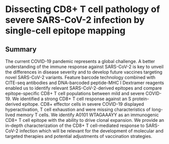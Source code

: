 # Dissecting CD8+ T cell pathology of severe SARS-CoV-2 infection by single-cell epitope mapping

## Summary

The current COVID-19 pandemic represents a global challenge. A better understanding of the immune response against SARS-CoV-2 is key to unveil the differences in disease severity and to develop future vaccines targeting novel SARS-CoV-2 variants. Feature barcode technology combined with CITE-seq antibodies and DNA-barcoded peptide-MHC I Dextramer reagents enabled us to identify relevant SARS-CoV-2-derived epitopes and compare epitope-specific CD8+ T cell populations between mild and severe COVID-19. We identified a strong CD8+ T cell response against an S protein-derived epitope. CD8+ effector cells in severe COVID-19 displayed hyperactivation, T cell exhaustion and were missing characteristics of long-lived memory T cells. We identify A0101 WTAGAAAYY as an immunogenic CD8+ T cell epitope with the ability to drive clonal expansion. We provide an in-depth characterization of the CD8+ T cell-mediated response to SARS-CoV-2 infection which will be relevant for the development of molecular and targeted therapies and potential adjustments of vaccination strategies.
